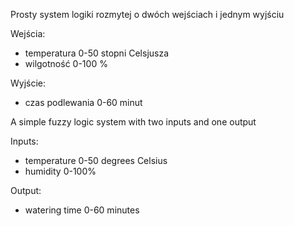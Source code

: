 Prosty system logiki rozmytej o dwóch wejściach i jednym wyjściu

Wejścia:
- temperatura 0-50 stopni Celsjusza
- wilgotność 0-100 %

Wyjście:
- czas podlewania 0-60 minut


A simple fuzzy logic system with two inputs and one output

Inputs:
- temperature 0-50 degrees Celsius
- humidity 0-100%

Output:
- watering time 0-60 minutes
